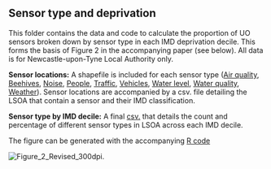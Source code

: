 ## Sensor type and deprivation
This folder contains the data and code to calculate the proportion of UO sensors broken down by sensor type in each IMD deprivation decile. This forms the basis of Figure 2 in the accompanying paper (see below). All data is for Newcastle-upon-Tyne Local Authority only.

**Sensor locations:** A shapefile is included for each sensor type ([Air quality](https://github.com/CaitHRobinson/SpatialInequalityintheSmartCity/blob/master/Newcastle/SensorType/Sensors_AirQuality_Newcastle.zip), [Beehives](https://github.com/CaitHRobinson/SpatialInequalityintheSmartCity/blob/master/Newcastle/SensorType/Sensors_BeeHive_Newcastle.zip), [Noise](https://github.com/CaitHRobinson/SpatialInequalityintheSmartCity/blob/master/Newcastle/SensorType/Sensors_Noise_Newcastle.zip), [People](https://github.com/CaitHRobinson/SpatialInequalityintheSmartCity/blob/master/Newcastle/SensorType/Sensors_People_Newcastle.zip), [Traffic](https://github.com/CaitHRobinson/SpatialInequalityintheSmartCity/blob/master/Newcastle/SensorType/Sensors_Traffic_Newcastle.zip), [Vehicles](https://github.com/CaitHRobinson/SpatialInequalityintheSmartCity/blob/master/Newcastle/SensorType/Sensors_Vehicles_Newcastle.zip), [Water level](https://github.com/CaitHRobinson/SpatialInequalityintheSmartCity/blob/master/Newcastle/SensorType/Sensors_WaterLevel_Newcastle.zip), [Water quality](https://github.com/CaitHRobinson/SpatialInequalityintheSmartCity/blob/master/Newcastle/SensorType/Sensors_WaterQuality_Newcastle.zip), [Weather](https://github.com/CaitHRobinson/SpatialInequalityintheSmartCity/blob/master/Newcastle/SensorType/Sensors_Weather_Newcastle.zip)). Sensor locations are accompanied by a csv. file detailing the LSOA that contain a sensor and their IMD classification.

**Sensor type by IMD decile:** A final [csv.](https://github.com/CaitHRobinson/SpatialInequalityintheSmartCity/blob/master/Newcastle/SensorType/LSOAWithSensors_IMD_NewcastleUponTyne.csv) that details the count and percentage of different sensor types in LSOA across each IMD decile.

The figure can be generated with the accompanying [R code](https://github.com/CaitHRobinson/SpatialInequalityintheSmartCity/blob/master/Newcastle/SensorType/MultipleGraphs.rmd.)

![Figure_2_Revised_300dpi](https://user-images.githubusercontent.com/57355504/92009513-8b5c6700-ed40-11ea-94aa-1896c58e1c29.jpg).
